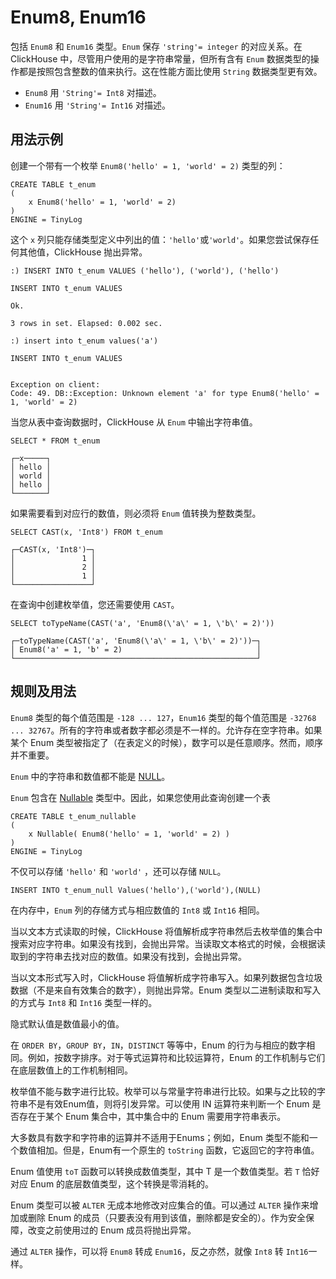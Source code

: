 <a name="data_type-enum"></a>

# Enum8, Enum16

包括 `Enum8` 和 `Enum16` 类型。`Enum` 保存 `'string'= integer` 的对应关系。在 ClickHouse 中，尽管用户使用的是字符串常量，但所有含有 `Enum` 数据类型的操作都是按照包含整数的值来执行。这在性能方面比使用 `String` 数据类型更有效。

- `Enum8` 用 `'String'= Int8` 对描述。
- `Enum16` 用 `'String'= Int16` 对描述。

## 用法示例

创建一个带有一个枚举 `Enum8('hello' = 1, 'world' = 2)` 类型的列：

```
CREATE TABLE t_enum
(
    x Enum8('hello' = 1, 'world' = 2)
)
ENGINE = TinyLog
```

这个 `x` 列只能存储类型定义中列出的值：`'hello'`或`'world'`。如果您尝试保存任何其他值，ClickHouse 抛出异常。

```
:) INSERT INTO t_enum VALUES ('hello'), ('world'), ('hello')

INSERT INTO t_enum VALUES

Ok.

3 rows in set. Elapsed: 0.002 sec.

:) insert into t_enum values('a')

INSERT INTO t_enum VALUES


Exception on client:
Code: 49. DB::Exception: Unknown element 'a' for type Enum8('hello' = 1, 'world' = 2)
```

当您从表中查询数据时，ClickHouse 从 `Enum` 中输出字符串值。

```
SELECT * FROM t_enum

┌─x─────┐
│ hello │
│ world │
│ hello │
└───────┘
```

如果需要看到对应行的数值，则必须将 `Enum` 值转换为整数类型。

```
SELECT CAST(x, 'Int8') FROM t_enum

┌─CAST(x, 'Int8')─┐
│               1 │
│               2 │
│               1 │
└─────────────────┘
```

在查询中创建枚举值，您还需要使用 `CAST`。

```
SELECT toTypeName(CAST('a', 'Enum8(\'a\' = 1, \'b\' = 2)'))

┌─toTypeName(CAST('a', 'Enum8(\'a\' = 1, \'b\' = 2)'))─┐
│ Enum8('a' = 1, 'b' = 2)                              │
└──────────────────────────────────────────────────────┘
```

## 规则及用法

`Enum8` 类型的每个值范围是 `-128 ... 127`，`Enum16` 类型的每个值范围是 `-32768 ... 32767`。所有的字符串或者数字都必须是不一样的。允许存在空字符串。如果某个 Enum 类型被指定了（在表定义的时候），数字可以是任意顺序。然而，顺序并不重要。

`Enum` 中的字符串和数值都不能是 [NULL](../query_language/syntax.md#null-literal)。

`Enum` 包含在 [Nullable](nullable.md#data_type-nullable) 类型中。因此，如果您使用此查询创建一个表

```
CREATE TABLE t_enum_nullable
(
    x Nullable( Enum8('hello' = 1, 'world' = 2) )
)
ENGINE = TinyLog
```

不仅可以存储 `'hello'` 和 `'world'` ，还可以存储 `NULL`。

```
INSERT INTO t_enum_null Values('hello'),('world'),(NULL)
```

在内存中，`Enum` 列的存储方式与相应数值的 `Int8` 或 `Int16` 相同。

当以文本方式读取的时候，ClickHouse 将值解析成字符串然后去枚举值的集合中搜索对应字符串。如果没有找到，会抛出异常。当读取文本格式的时候，会根据读取到的字符串去找对应的数值。如果没有找到，会抛出异常。

当以文本形式写入时，ClickHouse 将值解析成字符串写入。如果列数据包含垃圾数据（不是来自有效集合的数字），则抛出异常。Enum 类型以二进制读取和写入的方式与 `Int8` 和 `Int16` 类型一样的。

隐式默认值是数值最小的值。

在 `ORDER BY`，`GROUP BY`，`IN`，`DISTINCT` 等等中，Enum 的行为与相应的数字相同。例如，按数字排序。对于等式运算符和比较运算符，Enum 的工作机制与它们在底层数值上的工作机制相同。

枚举值不能与数字进行比较。枚举可以与常量字符串进行比较。如果与之比较的字符串不是有效Enum值，则将引发异常。可以使用 IN 运算符来判断一个 Enum 是否存在于某个 Enum 集合中，其中集合中的 Enum 需要用字符串表示。

大多数具有数字和字符串的运算并不适用于Enums；例如，Enum 类型不能和一个数值相加。但是，Enum有一个原生的 `toString` 函数，它返回它的字符串值。

Enum 值使用 `toT` 函数可以转换成数值类型，其中 T 是一个数值类型。若 `T` 恰好对应 Enum 的底层数值类型，这个转换是零消耗的。

Enum 类型可以被 `ALTER` 无成本地修改对应集合的值。可以通过 `ALTER` 操作来增加或删除 Enum 的成员（只要表没有用到该值，删除都是安全的）。作为安全保障，改变之前使用过的 Enum 成员将抛出异常。

通过 `ALTER` 操作，可以将 `Enum8` 转成 `Enum16`，反之亦然，就像 `Int8` 转 `Int16`一样。
